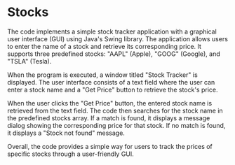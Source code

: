 # Stocks
The code implements a simple stock tracker application with a graphical user interface (GUI) using Java's Swing library. The application allows users to enter the name of a stock and retrieve its corresponding price. It supports three predefined stocks: "AAPL" (Apple), "GOOG" (Google), and "TSLA" (Tesla).

When the program is executed, a window titled "Stock Tracker" is displayed. The user interface consists of a text field where the user can enter a stock name and a "Get Price" button to retrieve the stock's price.

When the user clicks the "Get Price" button, the entered stock name is retrieved from the text field. The code then searches for the stock name in the predefined stocks array. If a match is found, it displays a message dialog showing the corresponding price for that stock. If no match is found, it displays a "Stock not found" message.

Overall, the code provides a simple way for users to track the prices of specific stocks through a user-friendly GUI.
